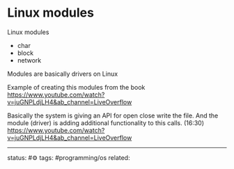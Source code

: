 # Linux modules
Linux modules
 - char
 - block
 - network

Modules are basically drivers on Linux


Example of creating this modules from the book
https://www.youtube.com/watch?v=juGNPLdjLH4&ab_channel=LiveOverflow

Basically the system is giving an API for open close write the file. And the module (driver) is adding additional functionality to this calls.
(16:30) https://www.youtube.com/watch?v=juGNPLdjLH4&ab_channel=LiveOverflow


---
status: #⚙️ 
tags: #programming/os 
related: 